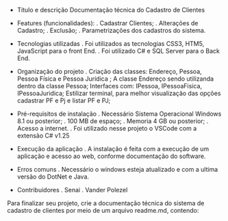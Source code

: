 - Título e descrição
Documentação técnica do Cadastro de Clientes


- Features (funcionalidades):
. Cadastrar Clientes;
. Alterações de Cadastro;
. Exclusão;
. Parametrizações dos cadastros do sistema.


- Tecnologias utilizadas
. Foi utilizados as tecnologias CSS3, HTM5, JavaScript para o front End.
. Foi utilizado C# e SQL Server para o Back End.

- Organização do projeto
. Criação das classes: Endereço, Pessoa, Pessoa Física e Pessoa Jurídica ; A classe Endereço sendo utilizanda dentro da classe Pessoa; Interfaces com: IPessoa, IPessoaFisica, IPessoaJuridica; Estilizar terminal, para melhor visualização das opções cadastrar PF e Pj e listar PF e PJ;


- Pré-requisitos de instalação
. Necessário Sistema Operacional Windows 8.1 ou posterior;
. 100 MB de espaço;
. Memoria 4 GB ou posterior;
. Acesso a internet.
. Foi utilizado nesse projeto o VSCode com a extensão C# v1.25

- Execução da aplicação
. A instalação é feita com a execução de um aplicação e acesso ao web, conforme documentação do software.

- Erros comuns
. Necessário o windows esteja atualizado e com a ultima versão do DotNet e Java.

- Contribuidores
. Senai
. Vander Polezel


Para finalizar seu projeto, crie a documentação técnica do sistema de cadastro de clientes por meio de um arquivo readme.md, contendo: